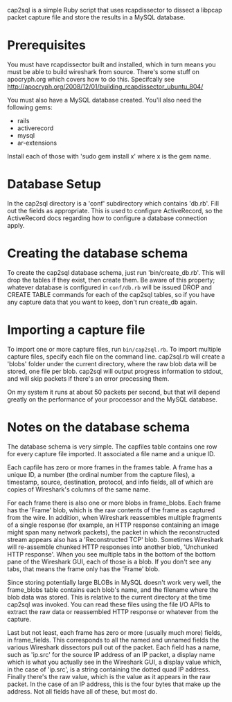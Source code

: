 cap2sql is a simple Ruby script that uses rcapdissector to dissect a libpcap packet capture file and store the 
results in a MySQL database.

# Prerequisites #

You must have rcapdissector built and installed, which in turn means you must be able to build wireshark from source.
There's some stuff on apocryph.org which covers how to do this.  Specifcally see http://apocryph.org/2008/12/01/building_rcapdissector_ubuntu_804/

You must also have a MySQL database created.  You'll also need the following gems:

* rails
* activerecord
* mysql
* ar-extensions

Install each of those with 'sudo gem install x' where x is the gem name.

# Database Setup #

In the cap2sql directory is a 'conf' subdirectory which contains 'db.rb'.  Fill out the fields as appropriate.
This is used to configure ActiveRecord, so the ActiveRecord docs regarding how to configure a database connection apply.

# Creating the database schema #

To create the cap2sql database schema, just run 'bin/create_db.rb'.  This will drop the tables if they exist, then create
them.  Be aware of this property; whatever database is configured in `conf/db.rb` will be issued DROP and CREATE TABLE 
commands for each of the cap2sql tables, so if you have any capture data that you want to keep, don't run create_db again.

# Importing a capture file #

To import one or more capture files, run `bin/cap2sql.rb`.  To import multiple capture files, specify each file on the command line.
cap2sql.rb will create a 'blobs' folder under the current directory, where the raw blob data will be stored, one file per blob. 
cap2sql will output progress information to stdout, and will skip packets if there's an error processing them.

On my system it runs at about 50 packets per second, but that will depend greatly on the performance of your procoessor
and the MySQL database.

# Notes on the database schema #

The database schema is very simple.  The capfiles table contains one row for every capture file imported.  It associated
a file name and a unique ID.

Each capfile has zero or more frames in the frames table.  A frame has a unique ID, a number (the ordinal number from the
capture files), a timestamp, source, destination, protocol, and info fields, all of which are copies of Wireshark's columns 
of the same name.

For each frame there is also one or more blobs in frame_blobs.  Each frame has the 'Frame' blob, which is the raw contents
of the frame as captured from the wire.  In addition, when Wireshark reassembles multiple fragments of a single response
(for example, an HTTP response containing an image might span many network packets), the packet in which the reconstructed
stream appears also has a 'Reconstructed TCP' blob.  Sometimes Wireshark will re-assemble chunked HTTP responses into another
blob, 'Unchunked HTTP response'.  When you see multiple tabs in the bottom of the bottom pane of the Wireshark GUI, each 
of those is a blob.  If you don't see any tabs, that means the frame only has the 'Frame' blob.

Since storing potentially large BLOBs in MySQL doesn't work very well, the frame_blobs table contains each blob's name, and
the filename where the blob data was stored.  This is relative to the current directory at the time cap2sql was invoked.
You can read these files using the file I/O APIs to extract the raw data or reassembled HTTP response or whatever from the 
capture.

Last but not least, each frame has zero or more (usually much more) fields, in frame_fields.  This corresponds to all
the named and unnamed fields the various Wireshark dissectors pull out of the packet.  Each field has a name, such as
'ip.src' for the source IP address of an IP packet, a display name which is what you actually see in the Wireshark GUI, 
a display value which, in the case of 'ip.src', is a string containing the dotted quad IP address.  Finally there's the raw value,
which is the value as it appears in the raw packet.  In the case of an IP address, this is the four bytes that make up
the address.  Not all fields have all of these, but most do.


